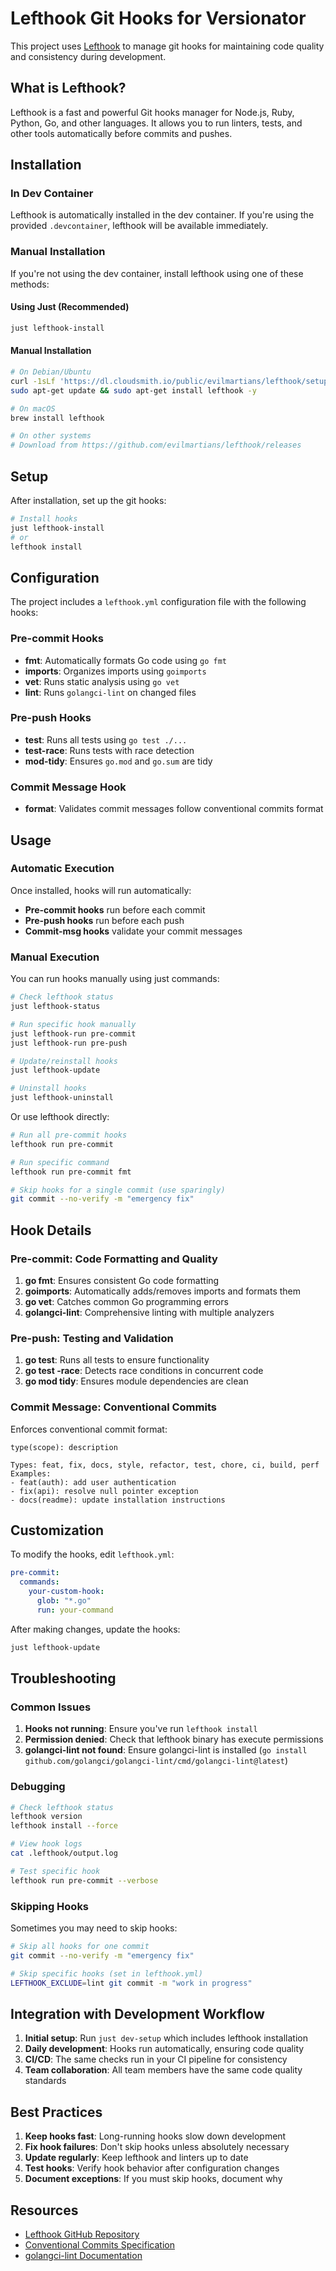 # Lefthook Git Hooks for Versionator

This project uses [Lefthook](https://github.com/evilmartians/lefthook) to manage git hooks for maintaining code quality and consistency during development.

## What is Lefthook?

Lefthook is a fast and powerful Git hooks manager for Node.js, Ruby, Python, Go, and other languages. It allows you to run linters, tests, and other tools automatically before commits and pushes.

## Installation

### In Dev Container

Lefthook is automatically installed in the dev container. If you're using the provided `.devcontainer`, lefthook will be available immediately.

### Manual Installation

If you're not using the dev container, install lefthook using one of these methods:

#### Using Just (Recommended)
```bash
just lefthook-install
```

#### Manual Installation
```bash
# On Debian/Ubuntu
curl -1sLf 'https://dl.cloudsmith.io/public/evilmartians/lefthook/setup.deb.sh' | sudo bash
sudo apt-get update && sudo apt-get install lefthook -y

# On macOS
brew install lefthook

# On other systems
# Download from https://github.com/evilmartians/lefthook/releases
```

## Setup

After installation, set up the git hooks:

```bash
# Install hooks
just lefthook-install
# or
lefthook install
```

## Configuration

The project includes a `lefthook.yml` configuration file with the following hooks:

### Pre-commit Hooks
- **fmt**: Automatically formats Go code using `go fmt`
- **imports**: Organizes imports using `goimports`
- **vet**: Runs static analysis using `go vet`
- **lint**: Runs `golangci-lint` on changed files

### Pre-push Hooks
- **test**: Runs all tests using `go test ./...`
- **test-race**: Runs tests with race detection
- **mod-tidy**: Ensures `go.mod` and `go.sum` are tidy

### Commit Message Hook
- **format**: Validates commit messages follow conventional commits format

## Usage

### Automatic Execution

Once installed, hooks will run automatically:
- **Pre-commit hooks** run before each commit
- **Pre-push hooks** run before each push
- **Commit-msg hooks** validate your commit messages

### Manual Execution

You can run hooks manually using just commands:

```bash
# Check lefthook status
just lefthook-status

# Run specific hook manually
just lefthook-run pre-commit
just lefthook-run pre-push

# Update/reinstall hooks
just lefthook-update

# Uninstall hooks
just lefthook-uninstall
```

Or use lefthook directly:

```bash
# Run all pre-commit hooks
lefthook run pre-commit

# Run specific command
lefthook run pre-commit fmt

# Skip hooks for a single commit (use sparingly)
git commit --no-verify -m "emergency fix"
```

## Hook Details

### Pre-commit: Code Formatting and Quality

1. **go fmt**: Ensures consistent Go code formatting
2. **goimports**: Automatically adds/removes imports and formats them
3. **go vet**: Catches common Go programming errors
4. **golangci-lint**: Comprehensive linting with multiple analyzers

### Pre-push: Testing and Validation

1. **go test**: Runs all tests to ensure functionality
2. **go test -race**: Detects race conditions in concurrent code
3. **go mod tidy**: Ensures module dependencies are clean

### Commit Message: Conventional Commits

Enforces conventional commit format:
```
type(scope): description

Types: feat, fix, docs, style, refactor, test, chore, ci, build, perf
Examples:
- feat(auth): add user authentication
- fix(api): resolve null pointer exception
- docs(readme): update installation instructions
```

## Customization

To modify the hooks, edit `lefthook.yml`:

```yaml
pre-commit:
  commands:
    your-custom-hook:
      glob: "*.go"
      run: your-command
```

After making changes, update the hooks:
```bash
just lefthook-update
```

## Troubleshooting

### Common Issues

1. **Hooks not running**: Ensure you've run `lefthook install`
2. **Permission denied**: Check that lefthook binary has execute permissions
3. **golangci-lint not found**: Ensure golangci-lint is installed (`go install github.com/golangci/golangci-lint/cmd/golangci-lint@latest`)

### Debugging

```bash
# Check lefthook status
lefthook version
lefthook install --force

# View hook logs
cat .lefthook/output.log

# Test specific hook
lefthook run pre-commit --verbose
```

### Skipping Hooks

Sometimes you may need to skip hooks:

```bash
# Skip all hooks for one commit
git commit --no-verify -m "emergency fix"

# Skip specific hooks (set in lefthook.yml)
LEFTHOOK_EXCLUDE=lint git commit -m "work in progress"
```

## Integration with Development Workflow

1. **Initial setup**: Run `just dev-setup` which includes lefthook installation
2. **Daily development**: Hooks run automatically, ensuring code quality
3. **CI/CD**: The same checks run in your CI pipeline for consistency
4. **Team collaboration**: All team members have the same code quality standards

## Best Practices

1. **Keep hooks fast**: Long-running hooks slow down development
2. **Fix hook failures**: Don't skip hooks unless absolutely necessary
3. **Update regularly**: Keep lefthook and linters up to date
4. **Test hooks**: Verify hook behavior after configuration changes
5. **Document exceptions**: If you must skip hooks, document why

## Resources

- [Lefthook GitHub Repository](https://github.com/evilmartians/lefthook)
- [Conventional Commits Specification](https://www.conventionalcommits.org/)
- [golangci-lint Documentation](https://golangci-lint.run/)